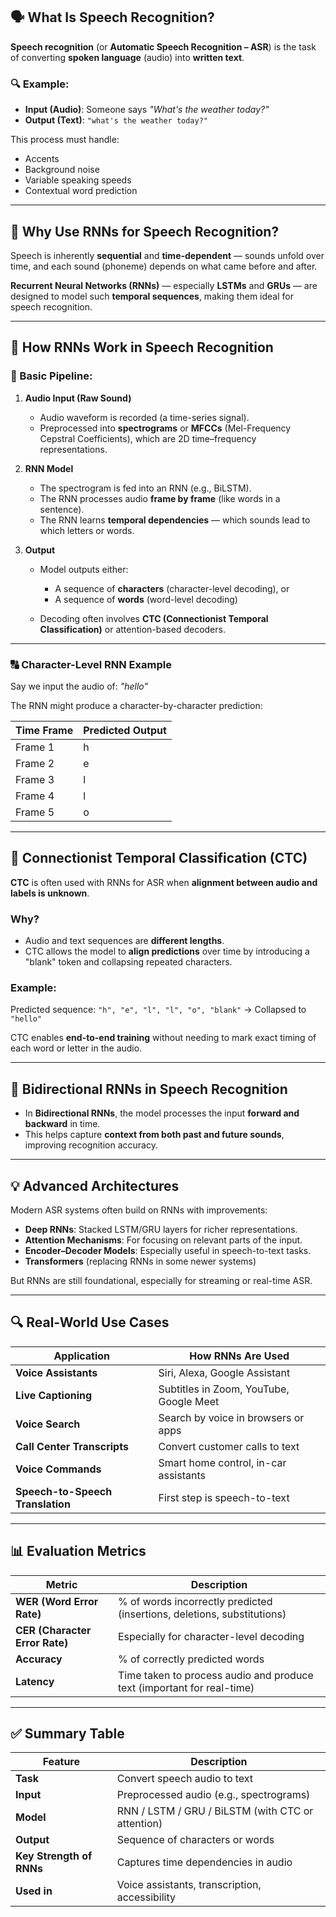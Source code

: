 ## 🗣️ **What Is Speech Recognition?**

**Speech recognition** (or **Automatic Speech Recognition – ASR**) is the task of converting **spoken language** (audio) into **written text**.

### 🔍 Example:

* **Input (Audio)**: Someone says *"What's the weather today?"*
* **Output (Text)**: `"what's the weather today?"`

This process must handle:

* Accents
* Background noise
* Variable speaking speeds
* Contextual word prediction

---

## 🧠 **Why Use RNNs for Speech Recognition?**

Speech is inherently **sequential** and **time-dependent** — sounds unfold over time, and each sound (phoneme) depends on what came before and after.

**Recurrent Neural Networks (RNNs)** — especially **LSTMs** and **GRUs** — are designed to model such **temporal sequences**, making them ideal for speech recognition.

---

## 🔁 **How RNNs Work in Speech Recognition**

### 🧱 Basic Pipeline:

1. **Audio Input (Raw Sound)**

   * Audio waveform is recorded (a time-series signal).
   * Preprocessed into **spectrograms** or **MFCCs** (Mel-Frequency Cepstral Coefficients), which are 2D time–frequency representations.

2. **RNN Model**

   * The spectrogram is fed into an RNN (e.g., BiLSTM).
   * The RNN processes audio **frame by frame** (like words in a sentence).
   * The RNN learns **temporal dependencies** — which sounds lead to which letters or words.

3. **Output**

   * Model outputs either:

     * A sequence of **characters** (character-level decoding), or
     * A sequence of **words** (word-level decoding)
   * Decoding often involves **CTC (Connectionist Temporal Classification)** or attention-based decoders.

---

### 🔠 Character-Level RNN Example

Say we input the audio of: *"hello"*

The RNN might produce a character-by-character prediction:

| Time Frame | Predicted Output |
| ---------- | ---------------- |
| Frame 1    | h                |
| Frame 2    | e                |
| Frame 3    | l                |
| Frame 4    | l                |
| Frame 5    | o                |

---

## 🔣 **Connectionist Temporal Classification (CTC)**

**CTC** is often used with RNNs for ASR when **alignment between audio and labels is unknown**.

### Why?

* Audio and text sequences are **different lengths**.
* CTC allows the model to **align predictions** over time by introducing a "blank" token and collapsing repeated characters.

### Example:

Predicted sequence:
`"h", "e", "l", "l", "o", "blank"`
→ Collapsed to `"hello"`

CTC enables **end-to-end training** without needing to mark exact timing of each word or letter in the audio.

---

## 🔁 **Bidirectional RNNs in Speech Recognition**

* In **Bidirectional RNNs**, the model processes the input **forward and backward** in time.
* This helps capture **context from both past and future sounds**, improving recognition accuracy.

---

## 💡 Advanced Architectures

Modern ASR systems often build on RNNs with improvements:

* **Deep RNNs**: Stacked LSTM/GRU layers for richer representations.
* **Attention Mechanisms**: For focusing on relevant parts of the input.
* **Encoder–Decoder Models**: Especially useful in speech-to-text tasks.
* **Transformers** (replacing RNNs in some newer systems)

But RNNs are still foundational, especially for streaming or real-time ASR.

---

## 🔍 **Real-World Use Cases**

| Application                      | How RNNs Are Used                       |
| -------------------------------- | --------------------------------------- |
| **Voice Assistants**             | Siri, Alexa, Google Assistant           |
| **Live Captioning**              | Subtitles in Zoom, YouTube, Google Meet |
| **Voice Search**                 | Search by voice in browsers or apps     |
| **Call Center Transcripts**      | Convert customer calls to text          |
| **Voice Commands**               | Smart home control, in-car assistants   |
| **Speech-to-Speech Translation** | First step is speech-to-text            |

---

## 📊 Evaluation Metrics

| Metric                         | Description                                                             |
| ------------------------------ | ----------------------------------------------------------------------- |
| **WER (Word Error Rate)**      | % of words incorrectly predicted (insertions, deletions, substitutions) |
| **CER (Character Error Rate)** | Especially for character-level decoding                                 |
| **Accuracy**                   | % of correctly predicted words                                          |
| **Latency**                    | Time taken to process audio and produce text (important for real-time)  |

---

## ✅ Summary Table

| Feature                  | Description                                       |
| ------------------------ | ------------------------------------------------- |
| **Task**                 | Convert speech audio to text                      |
| **Input**                | Preprocessed audio (e.g., spectrograms)           |
| **Model**                | RNN / LSTM / GRU / BiLSTM (with CTC or attention) |
| **Output**               | Sequence of characters or words                   |
| **Key Strength of RNNs** | Captures time dependencies in audio               |
| **Used in**              | Voice assistants, transcription, accessibility    |
